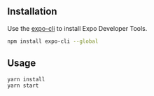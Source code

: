 ## Installation

Use the [expo-cli](https://expo.io/) to install Expo Developer Tools.

```bash
npm install expo-cli --global
```

## Usage

```bash
yarn install
yarn start
```
